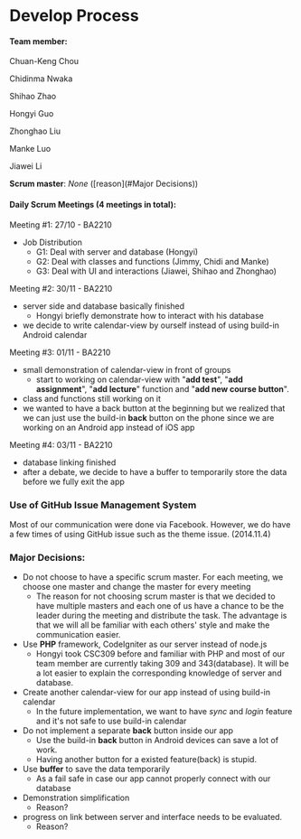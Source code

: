 # Develop Process
#### Team member:
Chuan-Keng Chou

Chidinma Nwaka

Shihao Zhao

Hongyi Guo

Zhonghao Liu

Manke Luo

Jiawei Li

__Scrum master__: _None_ ([reason](#Major Decisions))


#### Daily Scrum Meetings (4 meetings in total):
Meeting #1: 27/10 - BA2210

* Job Distribution
	* G1: Deal with server and database (Hongyi)
	* G2: Deal with classes and functions (Jimmy, Chidi and Manke)
	* G3: Deal with UI and interactions (Jiawei, Shihao and Zhonghao)

Meeting #2: 30/11 - BA2210

* server side and database basically finished
	* Hongyi briefly demonstrate how to interact with his database
* we decide to write calendar-view by ourself instead of using build-in Android calendar

Meeting #3: 01/11 - BA2210

* small demonstration of calendar-view in front of groups
	* start to working on calendar-view with "__add test__", "__add assignment__", "__add lecture__" function and "__add new course button__".
* class and functions still working on it
* we wanted to have a back button at the beginning but we realized that we can just use the build-in __back__ button on the phone since we are working on an Android app instead of iOS app

Meeting #4: 03/11 - BA2210

* database linking finished
* after a debate, we decide to have a buffer to temporarily store the data before we fully exit the app

### Use of GitHub Issue Management System
Most of our communication were done via Facebook. However, we do have a few times of using GitHub issue such as the theme issue. (2014.11.4)

### Major Decisions:
* Do not choose to have a specific scrum master. For each meeting, we choose one master and change the master for every meeting
	* The reason for not choosing scrum master is that we decided to have multiple masters and each one of us have a chance to be the leader during the meeting and distribute the task. The advantage is that we will all be familiar with each others' style and make the communication easier.
* Use __PHP__ framework, CodeIgniter as our server instead of node.js
	* Hongyi took CSC309 before and familiar with PHP and most of our team member are currently taking 309 and 343(database). It will be a lot easier to explain the corresponding knowledge of server and database.
* Create another calendar-view for our app instead of using build-in calendar
	* In the future implementation, we want to have _sync_ and _login_ feature and it's not safe to use build-in calendar
* Do not implement a separate __back__ button inside our app
	* Use the build-in __back__ button in Android devices can save a lot of work.
	* Having another button for a existed feature(back) is stupid.
* Use __buffer__ to save the data temporarily
	* As a fail safe in case our app cannot properly connect with our database 
* Demonstration simplification
	* Reason?
* progress on link between server and interface needs to be evaluated.
	* Reason?